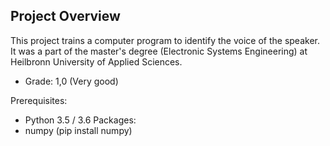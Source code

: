 ## Project Overview
This project trains a computer program to identify the voice of the speaker. 
It was a part of the master's degree (Electronic Systems Engineering) at Heilbronn University of Applied Sciences.

* Grade: 1,0 (Very good)

Prerequisites:
- Python 3.5 / 3.6
Packages:
- numpy (pip install numpy)

